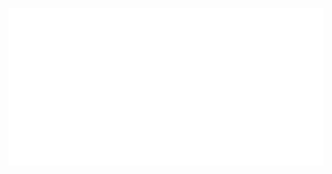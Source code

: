 ![Image alt text](hello.svg)
<div style="width: 100%>
    <img src="hello.svg" style="width: 100%;" alt="Click to see the source">
</div>
